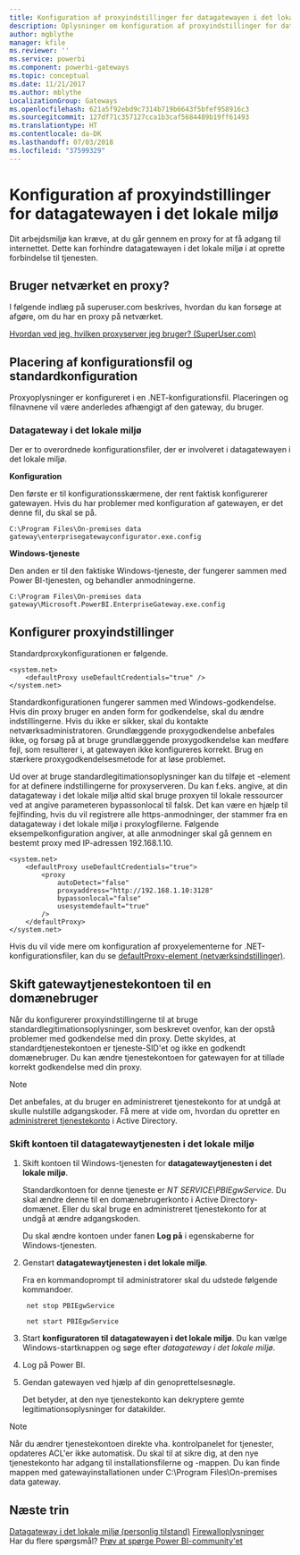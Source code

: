 ```yaml
---
title: Konfiguration af proxyindstillinger for datagatewayen i det lokale miljø
description: Oplysninger om konfiguration af proxyindstillinger for datagatewayen i det lokale miljø.
author: mgblythe
manager: kfile
ms.reviewer: ''
ms.service: powerbi
ms.component: powerbi-gateways
ms.topic: conceptual
ms.date: 11/21/2017
ms.author: mblythe
LocalizationGroup: Gateways
ms.openlocfilehash: 621a5f92ebd9c7314b719b6643f5bfef958916c3
ms.sourcegitcommit: 127df71c357127cca1b3caf5684489b19ff61493
ms.translationtype: HT
ms.contentlocale: da-DK
ms.lasthandoff: 07/03/2018
ms.locfileid: "37599329"
---
```

# <a name="configuring-proxy-settings-for-the-on-premises-data-gateway"></a>Konfiguration af proxyindstillinger for datagatewayen i det lokale miljø
Dit arbejdsmiljø kan kræve, at du går gennem en proxy for at få adgang til internettet. Dette kan forhindre datagatewayen i det lokale miljø i at oprette forbindelse til tjenesten.

## <a name="does-your-network-use-a-proxy"></a>Bruger netværket en proxy?
I følgende indlæg på superuser.com beskrives, hvordan du kan forsøge at afgøre, om du har en proxy på netværket.

[Hvordan ved jeg, hvilken proxyserver jeg bruger? (SuperUser.com)](https://superuser.com/questions/346372/how-do-i-know-what-proxy-server-im-using)

## <a name="configuration-file-location-and-default-configuration"></a>Placering af konfigurationsfil og standardkonfiguration
Proxyoplysninger er konfigureret i en .NET-konfigurationsfil. Placeringen og filnavnene vil være anderledes afhængigt af den gateway, du bruger.

### <a name="on-premises-data-gateway"></a>Datagateway i det lokale miljø
Der er to overordnede konfigurationsfiler, der er involveret i datagatewayen i det lokale miljø.

**Konfiguration**

Den første er til konfigurationsskærmene, der rent faktisk konfigurerer gatewayen. Hvis du har problemer med konfiguration af gatewayen, er det denne fil, du skal se på.

    C:\Program Files\On-premises data gateway\enterprisegatewayconfigurator.exe.config

**Windows-tjeneste**

Den anden er til den faktiske Windows-tjeneste, der fungerer sammen med Power BI-tjenesten, og behandler anmodningerne.

    C:\Program Files\On-premises data gateway\Microsoft.PowerBI.EnterpriseGateway.exe.config

## <a name="configuring-proxy-settings"></a>Konfigurer proxyindstillinger
Standardproxykonfigurationen er følgende.

    <system.net>
        <defaultProxy useDefaultCredentials="true" />
    </system.net>

Standardkonfigurationen fungerer sammen med Windows-godkendelse. Hvis din proxy bruger en anden form for godkendelse, skal du ændre indstillingerne. Hvis du ikke er sikker, skal du kontakte netværksadministratoren. Grundlæggende proxygodkendelse anbefales ikke, og forsøg på at bruge grundlæggende proxygodkendelse kan medføre fejl, som resulterer i, at gatewayen ikke konfigureres korrekt. Brug en stærkere proxygodkendelsesmetode for at løse problemet.

Ud over at bruge standardlegitimationsoplysninger kan du tilføje et <proxy>-element for at definere indstillingerne for proxyserveren. Du kan f.eks. angive, at din datagateway i det lokale miljø altid skal bruge proxyen til lokale ressourcer ved at angive parameteren bypassonlocal til falsk. Det kan være en hjælp til fejlfinding, hvis du vil registrere alle https-anmodninger, der stammer fra en datagateway i det lokale miljø i proxylogfilerne. Følgende eksempelkonfiguration angiver, at alle anmodninger skal gå gennem en bestemt proxy med IP-adressen 192.168.1.10.

    <system.net>
        <defaultProxy useDefaultCredentials="true">
            <proxy  
                autoDetect="false"  
                proxyaddress="http://192.168.1.10:3128"  
                bypassonlocal="false"  
                usesystemdefault="true"
            />  
        </defaultProxy>
    </system.net>

Hvis du vil vide mere om konfiguration af proxyelementerne for .NET-konfigurationsfiler, kan du se [defaultProxy-element (netværksindstillinger)](https://msdn.microsoft.com/library/kd3cf2ex.aspx).

## <a name="changing-the-gateway-service-account-to-a-domain-user"></a>Skift gatewaytjenestekontoen til en domænebruger
Når du konfigurerer proxyindstillingerne til at bruge standardlegitimationsoplysninger, som beskrevet ovenfor, kan der opstå problemer med godkendelse med din proxy. Dette skyldes, at standardtjenestekontoen er tjeneste-SID'et og ikke en godkendt domænebruger. Du kan ændre tjenestekontoen for gatewayen for at tillade korrekt godkendelse med din proxy.

> [!NOTE]
> Det anbefales, at du bruger en administreret tjenestekonto for at undgå at skulle nulstille adgangskoder. Få mere at vide om, hvordan du opretter en [administreret tjenestekonto](https://technet.microsoft.com/library/dd548356.aspx) i Active Directory.
> 
> 

### <a name="change-the-on-premises-data-gateway-service-account"></a>Skift kontoen til datagatewaytjenesten i det lokale miljø
1. Skift kontoen til Windows-tjenesten for **datagatewaytjenesten i det lokale miljø**.

    Standardkontoen for denne tjeneste er *NT SERVICE\PBIEgwService*. Du skal ændre denne til en domænebrugerkonto i Active Directory-domænet. Eller du skal bruge en administreret tjenestekonto for at undgå at ændre adgangskoden.

    Du skal ændre kontoen under fanen **Log på** i egenskaberne for Windows-tjenesten.
2. Genstart **datagatewaytjenesten i det lokale miljø**.

    Fra en kommandoprompt til administratorer skal du udstede følgende kommandoer.

        net stop PBIEgwService

        net start PBIEgwService
3. Start **konfiguratoren til datagatewayen i det lokale miljø**. Du kan vælge Windows-startknappen og søge efter *datagateway i det lokale miljø*.
4. Log på Power BI.
5. Gendan gatewayen ved hjælp af din genoprettelsesnøgle.

    Det betyder, at den nye tjenestekonto kan dekryptere gemte legitimationsoplysninger for datakilder.

> [!NOTE]
> Når du ændrer tjenestekontoen direkte vha. kontrolpanelet for tjenester, opdateres ACL'er ikke automatisk. Du skal til at sikre dig, at den nye tjenestekonto har adgang til installationsfilerne og -mappen. Du kan finde mappen med gatewayinstallationen under C:\Program Files\On-premises data gateway. 
> 

## <a name="next-steps"></a>Næste trin
[Datagateway i det lokale miljø (personlig tilstand)](service-gateway-personal-mode.md)
[Firewalloplysninger](service-gateway-onprem-tshoot.md#firewall-or-proxy)  
Har du flere spørgsmål? [Prøv at spørge Power BI-community'et](http://community.powerbi.com/)

